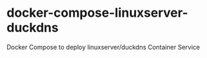 # docker-compose-linuxserver-duckdns
Docker Compose to deploy linuxserver/duckdns Container Service
